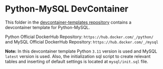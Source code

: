 # Python-MySQL DevContainer

This folder in the [devcontainer-templates repository](https://github.com/projectasuras/devcontainer-templates) contains a devcontainer template for Python-MySQL.

Python Official DockerHub Repository: `https://hub.docker.com/_/python/` and MySQL Official DockerHub Repository: `https://hub.docker.com/_/mysql`

**Note:** In this devcontainer template Python `3.11` version is used and MySQL `latest` version is used. Also, the initialization sql script to create relevant tables and inserting of default settings is located at `mysql/init.sql` file.